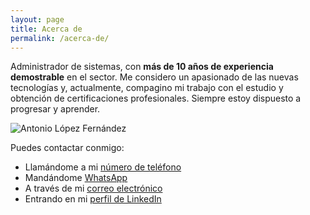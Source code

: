 ```yaml
---
layout: page
title: Acerca de
permalink: /acerca-de/
---
```


Administrador de sistemas, con **más de 10 años de experiencia demostrable** en el sector. Me considero un apasionado de las nuevas tecnologías y, actualmente, compagino mi trabajo con el estudio y obtención de certificaciones profesionales. Siempre estoy dispuesto a progresar y aprender.

![Antonio López Fernández](assets/img/me.jpg)

Puedes contactar conmigo:
- Llamándome a mi [número de teléfono](tel:+34658871570)
- Mandándome [WhatsApp](https://wa.me/34658871570)
- A través de mi [correo electrónico](mailto:antonio.angel.lopez.fernandez@gmail.com)
- Entrando en mi [perfil de LinkedIn](https://www.linkedin.com/in/antonioalopezfernandez/)